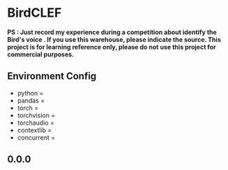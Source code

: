 # BirdCLEF
**PS : Just record my experience during a competition about identify the Bird's voice . If you use this warehouse, please indicate the source. This project is for learning reference only, please do not use this project for commercial purposes.**

## Environment Config
 - python = 
 - pandas = 
 - torch = 
 - torchvision =
 - torchaudio =
 - contextlib =
 - concurrent =
## 0.0.0  


